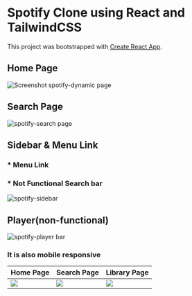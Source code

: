 # Spotify Clone using React and TailwindCSS

This project was bootstrapped with [Create React App](https://github.com/facebook/create-react-app).

## Home Page

![Screenshot spotify-dynamic page](https://github.com/Jedpalero/clone-project/assets/140801154/f537e9d8-f0d6-4a74-9129-18372843379b)

## Search Page

![spotify-search page](https://github.com/Jedpalero/clone-project/assets/140801154/d530d4ba-e45e-4a7a-9217-8786763e8111)

## Sidebar & Menu Link

### \* Menu Link

### \* Not Functional Search bar

![spotify-sidebar](https://github.com/Jedpalero/clone-project/assets/140801154/a44d9f4f-875c-4168-88e9-870bb7b801c7)

## Player(non-functional)

![spotify-player bar](https://github.com/Jedpalero/clone-project/assets/140801154/73c3278f-a0e5-432c-98ac-6a79ba800456)

### It is also mobile responsive

| Home Page                            | Search Page                            | Library Page                                     |
| ----------------------------------- | ----------------------------------- | ------------------------------------------- |
| ![](https://github.com/Jedpalero/clone-project/blob/spotify-clone/src/file/mobile%20homepage.gif) | ![](https://github.com/Jedpalero/clone-project/blob/spotify-clone/src/file/mobile%20searchpage.gif) | ![](https://github.com/Jedpalero/clone-project/blob/spotify-clone/src/file/mobile%20library%20section.gif) |
